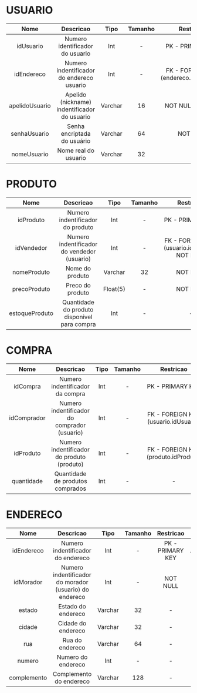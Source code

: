 
# USUARIO
|Nome|Descricao|Tipo|Tamanho|Restricao|ATRIBUTOS|
|:-:|:-:|:-:|:-:|:-:|:-:|
|idUsuario|Numero identificador do usuario|Int|-|PK - PRIMARY KEY|AUTO_INCREMENT|
|idEndereco|Numero indentificador do endereco usuario|Int|-|FK - FOREIGN KEY (endereco.enderecoId)| -
|apelidoUsuario|Apelido (nickname) indentificador do usuario|Varchar|16|NOT NULL, UNIQUE|-
|senhaUsuario| Senha encriptada do usuário|Varchar|64|NOT NULL|-
|nomeUsuario| Nome real do usuario|Varchar|32|-|-|

# PRODUTO
|Nome|Descricao|Tipo|Tamanho|Restricao|ATRIBUTOS|
|:-:|:-:|:-:|:-:|:-:|:-:|
|idProduto|Numero indentificador do produto|Int|-|PK - PRIMARY KEY| AUTO_INCREMENT
|idVendedor|Numero indentificador do vendedor (usuario) | Int | - | FK - FOREIGN KEY (usuario.idUsuario), NOT NULL| -
|nomeProduto|Nome do produto|Varchar|32|NOT NULL|-|
|precoProduto|Preco do produto|Float(5)|-|NOT NULL|-
|estoqueProduto|Quantidade do produto disponivel para compra|Int|-|-|-|

# COMPRA
|Nome|Descricao|Tipo|Tamanho|Restricao|ATRIBUTOS|
|:-:|:-:|:-:|:-:|:-:|:-:|
|idCompra|Numero indentificador da compra|Int|-|PK - PRIMARY KEY| AUTO_INCREMENT
|idComprador|Numero indentificador do comprador (usuario)|Int|-|FK - FOREIGN KEY (usuario.idUsuario)|-
|idProduto|Numero indentificador do produto (produto)|Int|-|FK - FOREIGN KEY (produto.idProduto)|-
|quantidade|Quantidade de produtos comprados|Int|-|-|-

# ENDERECO
|Nome|Descricao|Tipo|Tamanho|Restricao|ATRIBUTOS|
|:-:|:-:|:-:|:-:|:-:|:-:|
|idEndereco|Numero indentificador do endereco|Int|-|PK - PRIMARY KEY| AUTO_INCREMENT
|idMorador|Numero indentificador do morador (usuario) do endereco|Int| -|NOT NULL|-
|estado|Estado do endereco|Varchar|32|-|-
|cidade|Cidade do endereco|Varchar|32|-|-
|rua|Rua do endereco|Varchar|64|-|-
|numero|Numero do endereco|Int|-|-|-
|complemento|Complemento do endereco|Varchar|128|-|-
